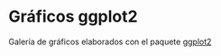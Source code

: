 # Gráficos ggplot2
Galería de gráficos elaborados con el paquete [ggplot2](https://github.com/tidyverse/ggplot2)
